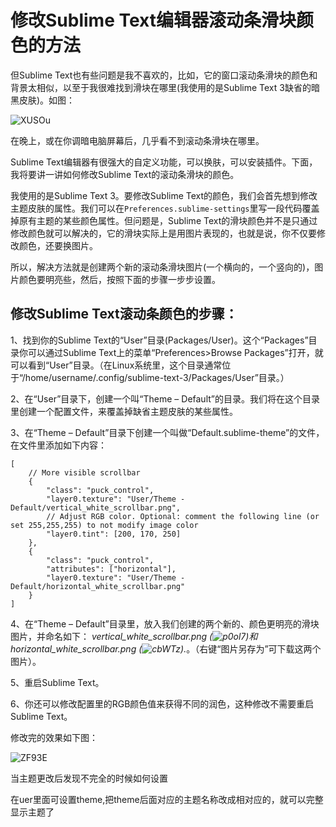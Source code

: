 # 修改Sublime Text编辑器滚动条滑块颜色的方法

但Sublime Text也有些问题是我不喜欢的，比如，它的窗口滚动条滑块的颜色和背景太相似，以至于我很难找到滑块在哪里(我使用的是Sublime Text 3缺省的暗黑皮肤)。如图：

![XUSOu](http://www.vaikan.com/wordpress/wp-content/uploads/2016/07/XUSOu.png)

在晚上，或在你调暗电脑屏幕后，几乎看不到滚动条滑块在哪里。

Sublime Text编辑器有很强大的自定义功能，可以换肤，可以安装插件。下面，我将要讲一讲如何修改Sublime Text的滚动条滑块的颜色。

我使用的是Sublime Text 3。要修改Sublime Text的颜色，我们会首先想到修改主题皮肤的属性。我们可以在`Preferences.sublime-settings`里写一段代码覆盖掉原有主题的某些颜色属性。但问题是，Sublime Text的滑块颜色并不是只通过修改颜色就可以解决的，它的滑块实际上是用图片表现的，也就是说，你不仅要修改颜色，还要换图片。

所以，解决方法就是创建两个新的滚动条滑块图片(一个横向的，一个竖向的)，图片颜色要明亮些，然后，按照下面的步骤一步步设置。

## 修改Sublime Text滚动条颜色的步骤：

1、找到你的Sublime Text的“User”目录(Packages/User)。这个“Packages”目录你可以通过Sublime Text上的菜单“Preferences>Browse Packages”打开，就可以看到“User”目录。（在Linux系统里，这个目录通常位于“/home/username/.config/sublime-text-3/Packages/User”目录。）

2、在“User”目录下，创建一个叫“Theme – Default”的目录。我们将在这个目录里创建一个配置文件，来覆盖掉缺省主题皮肤的某些属性。

3、在“Theme – Default”目录下创建一个叫做“Default.sublime-theme”的文件，在文件里添加如下内容：

```
[
    // More visible scrollbar
    {
        "class": "puck_control",
        "layer0.texture": "User/Theme - Default/vertical_white_scrollbar.png",
        // Adjust RGB color. Optional: comment the following line (or set 255,255,255) to not modify image color
        "layer0.tint": [200, 170, 250]
    },
    {
        "class": "puck_control",
        "attributes": ["horizontal"],
        "layer0.texture": "User/Theme - Default/horizontal_white_scrollbar.png"
    }
]
```

4、在“Theme – Default”目录里，放入我们创建的两个新的、颜色更明亮的滑块图片，并命名如下：
*vertical_white_scrollbar.png (![p0ol7](http://www.vaikan.com/wordpress/wp-content/uploads/2016/07/p0ol7.png))*和*horizontal_white_scrollbar.png (![cbWTz](http://www.vaikan.com/wordpress/wp-content/uploads/2016/07/cbWTz.png)).*。（右键“图片另存为”可下载这两个图片）。

5、重启Sublime Text。

6、你还可以修改配置里的RGB颜色值来获得不同的润色，这种修改不需要重启Sublime Text。

修改完的效果如下图：



![ZF93E](http://www.vaikan.com/wordpress/wp-content/uploads/2016/07/ZF93E.png)





当主题更改后发现不完全的时候如何设置

在uer里面可设置theme,把theme后面对应的主题名称改成相对应的，就可以完整显示主题了








